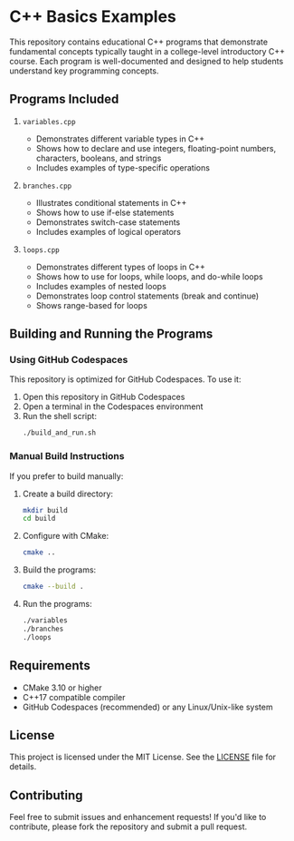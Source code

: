 # C++ Basics Examples

This repository contains educational C++ programs that demonstrate fundamental concepts typically taught in a college-level introductory C++ course. Each program is well-documented and designed to help students understand key programming concepts.

## Programs Included

1. `variables.cpp`
   - Demonstrates different variable types in C++
   - Shows how to declare and use integers, floating-point numbers, characters, booleans, and strings
   - Includes examples of type-specific operations

2. `branches.cpp`
   - Illustrates conditional statements in C++
   - Shows how to use if-else statements
   - Demonstrates switch-case statements
   - Includes examples of logical operators

3. `loops.cpp`
   - Demonstrates different types of loops in C++
   - Shows how to use for loops, while loops, and do-while loops
   - Includes examples of nested loops
   - Demonstrates loop control statements (break and continue)
   - Shows range-based for loops

## Building and Running the Programs

### Using GitHub Codespaces
This repository is optimized for GitHub Codespaces. To use it:

1. Open this repository in GitHub Codespaces
2. Open a terminal in the Codespaces environment
3. Run the shell script:
   ```bash
   ./build_and_run.sh
   ```

### Manual Build Instructions
If you prefer to build manually:

1. Create a build directory:
   ```bash
   mkdir build
   cd build
   ```

2. Configure with CMake:
   ```bash
   cmake ..
   ```

3. Build the programs:
   ```bash
   cmake --build .
   ```

4. Run the programs:
   ```bash
   ./variables
   ./branches
   ./loops
   ```

## Requirements

- CMake 3.10 or higher
- C++17 compatible compiler
- GitHub Codespaces (recommended) or any Linux/Unix-like system

## License

This project is licensed under the MIT License. See the [LICENSE](LICENSE) file for details.

## Contributing

Feel free to submit issues and enhancement requests! If you'd like to contribute, please fork the repository and submit a pull request.